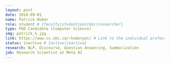 ```yaml
---
layout: post
date: 2018-09-01
name: Patrick Huber
role: student # {faculty|student|postdoc|researcher}
type: PhD Candidate (Computer Science)
img: patrick_h.jpg
link: https://www.cs.ubc.ca/~huberpat/ # Link to the individual professional website
status: inactive # {active|inactive}
research: NLP, Discourse, Question Answering, Summarization
job: Research Scientist at Meta AI
---
```


